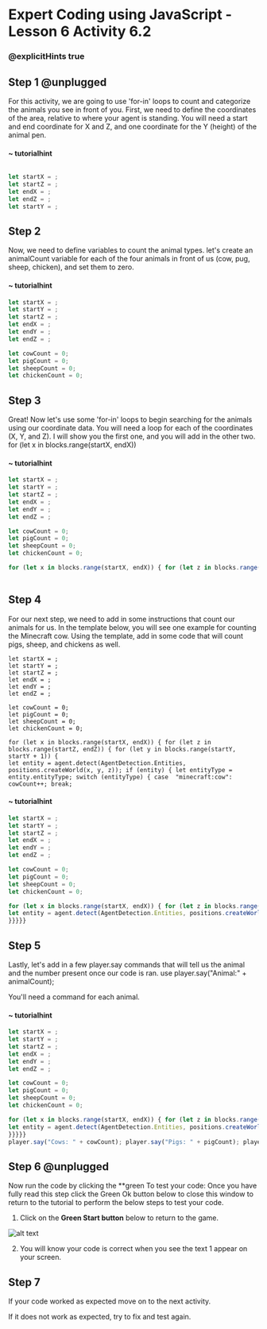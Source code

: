 # Expert Coding using JavaScript - Lesson 6 Activity 6.2
### @explicitHints true

## Step 1 @unplugged

For this activity, we are going to use 'for-in' loops to count and categorize the animals you see in front of you. First, we need to define the coordinates of the area, relative to where your agent is standing. You will need a start and end coordinate for X and Z, and one coordinate for the Y (height) of the animal pen.

#### ~ tutorialhint
```javascript

let startX = ;
let startZ = ; 
let endX = ; 
let endZ = ; 
let startY = ; 

```


## Step 2

Now, we need to define variables to count the animal types. let's create an animalCount variable for each of the four animals in front of us (cow, pug, sheep, chicken), and set them to zero.

#### ~ tutorialhint

```javascript
let startX = ;
let startY = ; 
let startZ = ; 
let endX = ; 
let endY = ; 
let endZ = ; 

let cowCount = 0;
let pigCount = 0;
let sheepCount = 0;
let chickenCount = 0;

```
  

## Step 3

Great! Now let's use some 'for-in' loops to begin searching for the animals using our coordinate data. You will need a loop for each of the coordinates (X, Y, and Z). I will show you the first one, and you will add in the other two. 
for (let x in blocks.range(startX, endX)) 





#### ~ tutorialhint

  

```javascript
let startX = ;
let startY = ; 
let startZ = ; 
let endX = ; 
let endY = ; 
let endZ = ; 

let cowCount = 0;
let pigCount = 0;
let sheepCount = 0;
let chickenCount = 0;

for (let x in blocks.range(startX, endX)) { for (let z in blocks.range(startZ, endZ)) { for (let y in blocks.range(startY, startY + 1)) {
  

```

  

## Step 4

For our next step, we need to add in some instructions that count our animals for us. In the template below, you will see one example for counting the Minecraft cow. Using the template, add in some code that will count pigs, sheep, and chickens as well.

```template
let startX = ;
let startY = ; 
let startZ = ; 
let endX = ; 
let endY = ; 
let endZ = ; 

let cowCount = 0;
let pigCount = 0;
let sheepCount = 0;
let chickenCount = 0;

for (let x in blocks.range(startX, endX)) { for (let z in blocks.range(startZ, endZ)) { for (let y in blocks.range(startY, startY + 1)) {
let entity = agent.detect(AgentDetection.Entities, positions.createWorld(x, y, z)); if (entity) { let entityType = entity.entityType; switch (entityType) { case  "minecraft:cow": cowCount++; break;

```

#### ~ tutorialhint
  

```javascript
let startX = ;
let startY = ; 
let startZ = ; 
let endX = ; 
let endY = ; 
let endZ = ; 

let cowCount = 0;
let pigCount = 0;
let sheepCount = 0;
let chickenCount = 0;

for (let x in blocks.range(startX, endX)) { for (let z in blocks.range(startZ, endZ)) { for (let y in blocks.range(startY, startY + 1)) {
let entity = agent.detect(AgentDetection.Entities, positions.createWorld(x, y, z)); if (entity) { let entityType = entity.entityType; switch (entityType) { case  "minecraft:cow": cowCount++; break;
}}}}}
```

  
## Step 5  

Lastly, let's add in a few player.say commands that will tell us the animal and the number present once our code is ran. use player.say("Animal:" + animalCount);

You'll need a command for each animal.


#### ~ tutorialhint
  

```javascript
let startX = ;
let startY = ; 
let startZ = ; 
let endX = ; 
let endY = ; 
let endZ = ; 

let cowCount = 0;
let pigCount = 0;
let sheepCount = 0;
let chickenCount = 0;

for (let x in blocks.range(startX, endX)) { for (let z in blocks.range(startZ, endZ)) { for (let y in blocks.range(startY, startY + 1)) {
let entity = agent.detect(AgentDetection.Entities, positions.createWorld(x, y, z)); if (entity) { let entityType = entity.entityType; switch (entityType) { case  "minecraft:cow": cowCount++; break;
}}}}}
player.say("Cows: " + cowCount); player.say("Pigs: " + pigCount); player.say("Sheep: " + sheepCount); player.say("Chickens: " + chickenCount);
```


## Step 6 @unplugged

Now run the code by clicking the **green To test your code:
Once you have fully read this step click the Green Ok button below to close this window to return to the tutorial to perform the below steps to test your code.

1. Click on the **Green Start button** below to return to the game.

  

![alt text](https://expertjs.codingcredentials.com/Lesson1/1.1/1.JPG?raw=true  "Start")
  

2. You will know your code is correct when you see the text 1 appear on your screen.

  
  
  

## Step 7

If your code worked as expected move on to the next activity.

  

If it does not work as expected, try to fix and test again.